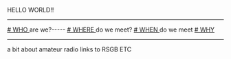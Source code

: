 HELLO WORLD!!
___
[# WHO ](who.html)  are we?-----  [# WHERE ](where.html) do we meet? [# WHEN ](when.html)  do we meet   [# WHY ](why.html)
___


a bit about amateur radio links to RSGB  ETC
